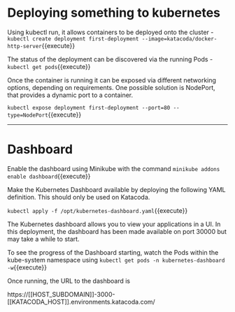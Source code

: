 # Deploying something to kubernetes

Using kubectl run, it allows containers to be deployed onto the cluster - `kubectl create deployment first-deployment --image=katacoda/docker-http-server`{{execute}}

The status of the deployment can be discovered via the running Pods - `kubectl get pods`{{execute}}

Once the container is running it can be exposed via different networking options, depending on requirements. One possible solution is NodePort, that provides a dynamic port to a container.

`kubectl expose deployment first-deployment --port=80 --type=NodePort`{{execute}}

---

# Dashboard

Enable the dashboard using Minikube with the command `minikube addons enable dashboard`{{execute}}

Make the Kubernetes Dashboard available by deploying the following YAML definition. This should only be used on Katacoda.

`kubectl apply -f /opt/kubernetes-dashboard.yaml`{{execute}}

The Kubernetes dashboard allows you to view your applications in a UI. In this deployment, the dashboard has been made available on port 30000 but may take a while to start.

To see the progress of the Dashboard starting, watch the Pods within the kube-system namespace using `kubectl get pods -n kubernetes-dashboard -w`{{execute}}

Once running, the URL to the dashboard is

https://[[HOST_SUBDOMAIN]]-3000-[[KATACODA_HOST]].environments.katacoda.com/

